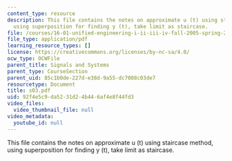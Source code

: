 ```yaml
---
content_type: resource
description: This file contains the notes on approximate u (t) using staircase method,
  using superposition for finding y (t), take limit as staircase.
file: /courses/16-01-unified-engineering-i-ii-iii-iv-fall-2005-spring-2006/92f4e5c9da5231d24b446af4e8f44fd3_s03.pdf
file_type: application/pdf
learning_resource_types: []
license: https://creativecommons.org/licenses/by-nc-sa/4.0/
ocw_type: OCWFile
parent_title: Signals and Systems
parent_type: CourseSection
parent_uid: 85c1b0de-227d-e38d-9a55-dc7008c03de7
resourcetype: Document
title: s03.pdf
uid: 92f4e5c9-da52-31d2-4b44-6af4e8f44fd3
video_files:
  video_thumbnail_file: null
video_metadata:
  youtube_id: null
---
```

This file contains the notes on approximate u (t) using staircase method, using superposition for finding y (t), take limit as staircase.